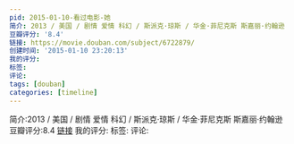 ```yaml
---
pid: 2015-01-10-看过电影-她
简介: 2013 / 美国 / 剧情 爱情 科幻 / 斯派克·琼斯 / 华金·菲尼克斯 斯嘉丽·约翰逊
豆瓣评分: '8.4'
链接: https://movie.douban.com/subject/6722879/
创建时间: '2015-01-10 23:20:13'
我的评分:
标签:
评论:
tags: [douban]
categories: [timeline]
---
```

简介:2013 / 美国 / 剧情 爱情 科幻 / 斯派克·琼斯 / 华金·菲尼克斯 斯嘉丽·约翰逊
豆瓣评分:8.4
[链接](https://movie.douban.com/subject/6722879/)
我的评分:
标签:
评论:
